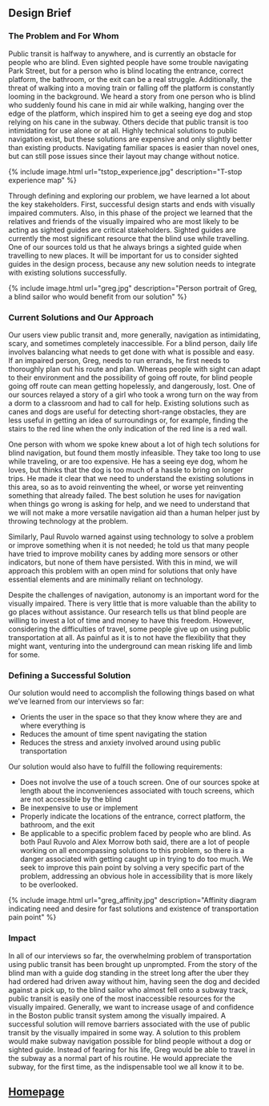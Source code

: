 ## Design Brief
### The Problem and For Whom
Public transit is halfway to anywhere, and is currently an obstacle for people who are blind. Even sighted people have some trouble navigating Park Street, but for a person who is blind locating the entrance, correct platform, the bathroom, or the exit can be a real struggle. Additionally, the threat of walking into a moving train or falling off the platform is constantly looming in the background. We heard a story from one person who is blind who suddenly found his cane in mid air while walking, hanging over the edge of the platform, which inspired him to get a seeing eye dog and stop relying on his cane in the subway. Others decide that public transit is too intimidating for use alone or at all. Highly technical solutions to public navigation exist, but these solutions are expensive and only slightly better than existing products. Navigating familiar spaces is easier than novel ones, but can still pose issues since their layout may change without notice. 

{% include image.html url="tstop_experience.jpg" description="T-stop experience map" %}

Through defining and exploring our problem, we have learned a lot about the key stakeholders. First, successful design starts and ends with visually impaired commuters. Also, in this phase of the project we learned that the relatives and friends of the visually impaired who are most likely to be acting as sighted guides are critical stakeholders. Sighted guides are currently the most significant resource that the blind use while travelling. One of our sources told us that he always brings a sighted guide when travelling to new places. It will be important for us to consider sighted guides in the design process, because any new solution needs to integrate with existing solutions successfully.

{% include image.html url="greg.jpg" description="Person portrait of Greg, a blind sailor who would benefit from our solution" %}

### Current Solutions and Our Approach
Our users view public transit and, more generally, navigation as intimidating, scary, and sometimes completely inaccessible. For a blind person, daily life involves balancing what needs to get done with what is possible and easy. If an impaired person, Greg, needs to run errands, he first needs to thoroughly plan out his route and plan. Whereas people with sight can adapt to their environment and the possibility of going off route, for blind people going off route can mean getting hopelessly, and dangerously, lost. One of our sources relayed a story of a girl who took a wrong turn on the way from a dorm to a classroom and had to call for help. Existing solutions such as canes and dogs are useful for detecting short-range obstacles, they are less useful in getting an idea of surroundings or, for example, finding the stairs to the red line when the only indication of the red line is a red wall.

One person with whom we spoke knew about a lot of high tech solutions for blind navigation, but found them mostly infeasible. They take too long to use while traveling, or are too expensive. He has a seeing eye dog, whom he loves, but thinks that the dog is too much of a hassle to bring on longer trips. He made it clear that we need to understand the existing solutions in this area, so as to avoid reinventing the wheel, or worse yet reinventing something that already failed. The best solution he uses for navigation when things go wrong is asking for help, and we need to understand that we will not make a more versatile navigation aid than a human helper just by throwing technology at the problem.

Similarly, Paul Ruvolo warned against using technology to solve a problem or improve something when it is not needed; he told us that many people have tried to improve mobility canes by adding more sensors or other indicators, but none of them have persisted. With this in mind, we will approach this problem with an open mind for solutions that only have essential elements and are minimally reliant on technology. 

Despite the challenges of navigation, autonomy is an important word for the visually impaired. There is very little that is more valuable than the ability to go places without assistance. Our research tells us that blind people are willing to invest a lot of time and money to have this freedom. However, considering the difficulties of travel, some people give up on using public transportation at all. As painful as it is to not have the flexibility that they might want, venturing into the underground can mean risking life and limb for some. 

### Defining a Successful Solution
Our solution would need to accomplish the following things based on what we’ve learned from our interviews so far: 
* Orients the user in the space so that they know where they are and where everything is
* Reduces the amount of time spent navigating the station
* Reduces the stress and anxiety involved around using public transportation

Our solution would also have to fulfill the following requirements:
* Does not involve the use of a touch screen. One of our sources spoke at length about the inconveniences associated with touch screens, which are not accessible by the blind
* Be inexpensive to use or implement
* Properly indicate the locations of the entrance, correct platform, the bathroom, and the exit
* Be applicable to a specific problem faced by people who are blind. As both Paul Ruvolo and Alex Morrow both said, there are a lot of people working on all encompassing solutions to this problem, so there is a danger associated with getting caught up in trying to do too much. We seek to improve this pain point by solving a very specific part of the problem, addressing an obvious hole in accessibility that is more likely to be overlooked. 

{% include image.html url="greg_affinity.jpg" description="Affinity diagram indicating need and desire for fast solutions and existence of transportation pain point" %}

### Impact
In all of our interviews so far, the overwhelming problem of transportation using public transit has been brought up unprompted. From the story of the blind man with a guide dog standing in the street long after the uber they had ordered had driven away without him, having seen the dog and decided against a pick up, to the blind sailor who almost fell onto a subway track, public transit is easily one of the most inaccessible resources for the visually impaired. Generally, we want to increase usage of and confidence in the Boston public transit system among the visually impaired. A successful solution will remove barriers associated with the use of public transit by the visually impaired in some way. A solution to this problem would make subway navigation possible for blind people without a dog or sighted guide. Instead of fearing for his life, Greg would be able to travel in the subway as a normal part of his routine. He would appreciate the subway, for the first time, as the indispensable tool we all know it to be. 

## [Homepage](index.md)

